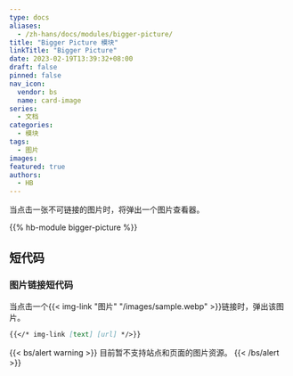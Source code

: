 ```yaml
---
type: docs
aliases:
  - /zh-hans/docs/modules/bigger-picture/
title: "Bigger Picture 模块"
linkTitle: "Bigger Picture"
date: 2023-02-19T13:39:32+08:00
draft: false
pinned: false
nav_icon:
  vendor: bs
  name: card-image
series:
  - 文档
categories:
  - 模块
tags:
  - 图片
images:
featured: true
authors:
  - HB
---
```


当点击一张不可链接的图片时，将弹出一个图片查看器。

<!--more-->

{{% hb-module bigger-picture %}}

## 短代码

### 图片链接短代码

当点击一个{{< img-link "图片" "/images/sample.webp" >}}链接时，弹出该图片。

```markdown
{{</* img-link [text] [url] */>}}
```

{{< bs/alert warning >}}
目前暂不支持站点和页面的图片资源。
{{< /bs/alert >}}
